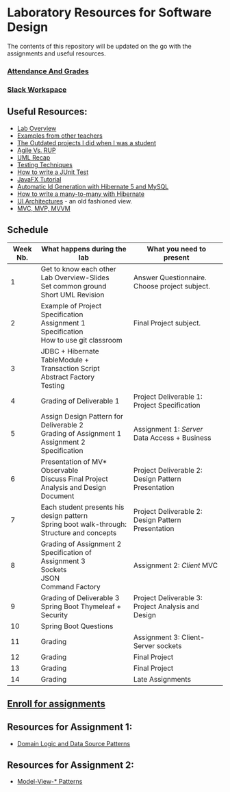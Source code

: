 # Laboratory Resources for Software Design

The contents of this repository will be updated on the go with the assignments and useful resources.
###	[Attendance And Grades](https://docs.google.com/spreadsheets/d/1CAo19VhQJ73O2Kpdc98LBW0e9QtG8GMMs29-Z8P3VM4/edit?usp=sharing)

<!-- ### [First Laboratory Questionnaire](https://goo.gl/forms/JiHJC4dPuT0VNUrJ3) -->

### [Slack Workspace](https://utcn-sd-30432.slack.com/messages)

##	Useful Resources:
*	[Lab Overview](https://docs.google.com/presentation/d/1oJOEvyqTztCIUlOVEyByOjyuji_TTT4jVIfeFVMfXFg/edit?usp=sharing)
*	[Examples from other teachers](https://github.com/UTCN-SoftwareDesignLab/LabCodeExamples)
*	[The Outdated projects I did when I was a student](https://github.com/buzea/Software-Design "Mambo Jambo Jibberish")
*	[Agile Vs. RUP](https://www.quora.com/What-are-key-differences-between-agile-and-rup-methodologies)
*	[UML Recap](https://drive.google.com/file/d/1prsQZhEYxRUixXnMkxZsiUDUAdJ8-9ij/view?usp=sharing)
*	[Testing Techniques](https://drive.google.com/open?id=1CBZvPDo31fNXHSWTjsn9rCQwPQHiN8ct)
*	[How to write a JUnit Test](https://www.tutorialspoint.com/junit/junit_writing_tests.htm)
*	[JavaFX Tutorial](https://www.youtube.com/playlist?list=PL6gx4Cwl9DGBzfXLWLSYVy8EbTdpGbUIG)
*	[Automatic Id Generation with Hibernate 5 and MySQL](https://vladmihalcea.com/why-should-not-use-the-auto-jpa-generationtype-with-mysql-and-hibernate/)
*	[How to write a many-to-many with Hibernate](https://vladmihalcea.com/the-best-way-to-use-the-manytomany-annotation-with-jpa-and-hibernate/)
*	[UI Architectures](https://www.martinfowler.com/eaaDev/uiArchs.html) - an old fashioned view.
*	[MVC, MVP, MVVM](https://medium.com/@ankit.sinhal/mvc-mvp-and-mvvm-design-pattern-6e169567bbad)

## Schedule
| Week Nb. 	| What happens during the lab                                                                                        							| What you need to present                           	|
|----------	|-----------------------------------------------------------------------------------------------------------------------------------------------|----------------------------------------------------	|
| 1        	| Get to know each other<br/> Lab Overview-Slides<br/> Set common ground<br/> Short UML Revision      											| Answer Questionnaire. Choose project subject.      	|
| 2        	| Example of Project Specification<br/> Assignment 1 Specification <br/> How to use git classroom<br/>                                   		| Final Project subject.                             	|
| 3        	| JDBC + Hibernate<br/>  TableModule + Transaction Script<br/> Abstract Factory<br/> Testing                               						|                                                    	|
| 4        	| Grading of Deliverable 1<br/>                                               																	| Project Deliverable 1: Project Specification       	|
| 5        	| Assign Design Pattern for Deliverable 2<br/>Grading of Assignment 1<br/> Assignment 2 Specification                      						| Assignment 1: *Server*  Data Access + Business     	|
| 6        	| Presentation of MV*<br/> Observable<br/> Discuss Final Project Analysis and Design Document<br/> 											 	| Project Deliverable 2: Design Pattern Presentation 	|
| 7        	| Each student presents his design pattern<br/> Spring boot walk-through: Structure and concepts                        						| Project Deliverable 2: Design Pattern Presentation 	|
| 8        	| Grading of Assignment 2<br/> Specification of Assignment 3<br/> Sockets<br/> JSON<br/> Command Factory<br/>                               	| Assignment 2: *Client* MVC                         	|
| 9        	| Grading of Deliverable 3<br/> Spring Boot Thymeleaf + Security                                                          						| Project Deliverable 3: Project Analysis and Design 	|
| 10       	| Spring Boot Questions                                                                                              							|                                                    	|
| 11       	| Grading                                                                                                            							| Assignment 3: Client-Server sockets                	|
| 12       	| Grading                                                                                                            							| Final Project                                      	|
| 13       	| Grading                                                                                                            							| Final Project                                      	|
| 14       	| Grading                                                                                                            							| Late Assignments                                   	|


## [Enroll for assignments](https://classroom.github.com/a/xyblG7Ur)

## Resources for Assignment 1:
*	[Domain Logic and Data Source Patterns](https://docs.google.com/presentation/d/1iOOMN-Tr3VDAUYMSLobgvn2FBubhfRrIuvV9OtxtZcU/edit?usp=sharing)	


## Resources for Assignment 2:
*	[Model-View-* Patterns](https://docs.google.com/presentation/d/1RlRJl_5q7cNeaB6W3HWTmMxhjRbOjWzFFMa99Bej7Bo/edit?usp=sharing)

